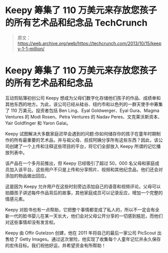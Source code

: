 # Keepy 筹集了 110 万美元来存放您孩子的所有艺术品和纪念品 TechCrunch

> 原文：<https://web.archive.org/web/https://techcrunch.com/2013/10/15/keepy-1-1-million/>

# Keepy 筹集了 110 万美元来存放您孩子的所有艺术品和纪念品

互动剪贴簿初创公司 Keepy 想成为父母们数字化存储他们孩子的作品、成绩单和其他东西的地方。为此，该公司已经从硅谷、纽约市和以色列的一群天使手中筹集了 110 万美元。投资者包括 Ben Ling、Eyal Goldwerger、Eyal Gura、Magma Ventures 的 Modi Rosen、Petra Ventures 的 Nadav Peres、文克莱沃斯资本、Yair Goldfinger 和 Yaron Galai。

Keepy 试图解决大多数家庭迟早会遇到的问题:你如何储存你的孩子在童年时期制作的所有最重要的艺术品，并与祖父母、叔叔阿姨分享所有这些东西？因此，该公司创建了一个上传和注释这些项目的平台，将它们全部放入 Keepy 所谓的记忆播放列表中。

该产品在一个多月前推出，但 Keepy 已经吸引了超过 50，000 名父母和家庭成员加入该平台。这些用户不只是上传和分享照片、视频和其他纪念品，他们还会对添加的物品做出回应。

这是因为 Keepy 允许用户在这些时刻旁边添加自己的语音和视频评论。父母可以拍摄孩子讲述每件作品背后的故事，其他家庭成员可以记录反应，增加一个完整的情感元素。

Keepy 对脸书也有一点帮助，它把整个事情都变成了私人的，所以不一定会有全新一代的脸书婴儿在某一天长大，他们会对父母公开分享的一切感到尴尬，而他们对这些事情却没有发言权。

Keepy 由 Offir Gutelzon 创建，他在 2011 年将自己的最后一家公司 PicScout 出售给了 Getty Images。通过这次冒险，他实现了收集每个人童年记忆并永久保存的宏伟目标。我们祝他好运，并希望资金有所帮助！